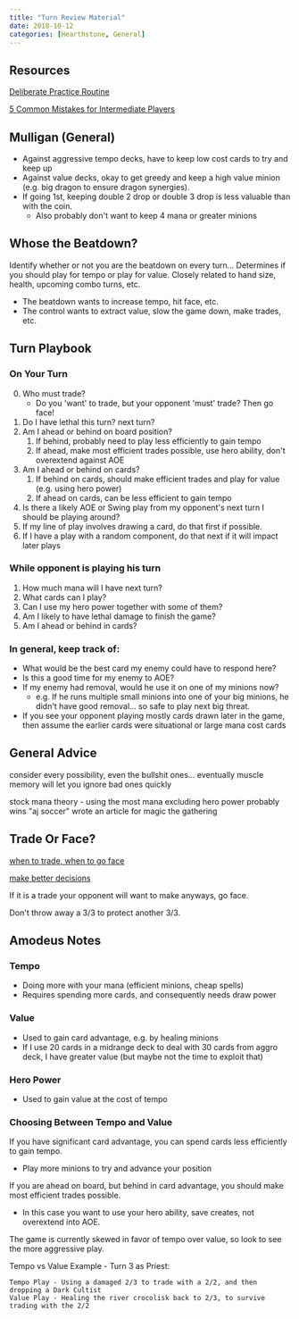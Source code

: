 ```yaml
---
title: "Turn Review Material"
date: 2018-10-12
categories: [Hearthstone, General]
---
```


## Resources
[Deliberate Practice Routine](https://www.reddit.com/r/CompetitiveHS/comments/54h7zf/how_to_practice_hearthstone_the_guide/)

[5 Common Mistakes for Intermediate Players](https://dotesports.com/the-op/hearthstone/news/5-common-mistakes-intermediate-players-need-avoid)

## Mulligan (General)
- Against aggressive tempo decks, have to keep low cost cards to try and keep up
- Against value decks, okay to get greedy and keep a high value minion (e.g. big dragon to ensure dragon synergies).
- If going 1st, keeping double 2 drop or double 3 drop is less valuable than with the coin.
    - Also probably don't want to keep 4 mana or greater minions

## Whose the Beatdown?
Identify whether or not you are the beatdown on every turn... Determines if you should play for tempo or play for value. Closely related to hand size, health, upcoming combo turns, etc.
- The beatdown wants to increase tempo, hit face, etc.
- The control wants to extract value, slow the game down, make trades, etc.

## Turn Playbook

### On Your Turn
0. Who must trade?
    - Do you 'want' to trade, but your opponent 'must' trade? Then go face!
1. Do I have lethal this turn? next turn?
2. Am I ahead or behind on board position?
    1. If behind, probably need to play less efficiently to gain tempo
    2. If ahead, make most efficient trades possible, use hero ability, don't overextend against AOE
3. Am I ahead or behind on cards?
    1. If behind on cards, should make efficient trades and play for value (e.g. using hero power)
    2. If ahead on cards, can be less efficient to gain tempo
4. Is there a likely AOE or Swing play from my opponent's next turn I should be playing around?
5. If my line of play involves drawing a card, do that first if possible.
6. If I have a play with a random component, do that next if it will impact later plays

### While opponent is playing his turn
1. How much mana will I have next turn?
2. What cards can I play?
3. Can I use my hero power together with some of them?
4. Am I likely to have lethal damage to finish the game?
5. Am I ahead or behind in cards?

### In general, keep track of:
* What would be the best card my enemy could have to respond here?
* Is this a good time for my enemy to AOE?
* If my enemy had removal, would he use it on one of my minions now?
    * e.g. If he runs multiple small minions into one of your big minions, he didn't have good removal... so safe to play next big threat.
* If you see your opponent playing mostly cards drawn later in the game, then assume the earlier cards were situational or large mana cost cards

## General Advice
consider every possibility, even the bullshit ones... eventually muscle memory will let you ignore bad ones quickly

stock mana theory - using the most mana excluding hero power probably wins
"aj soccer" wrote an article for magic the gathering

## Trade Or Face?
[when to trade, when to go face](https://www.reddit.com/r/CompetitiveHS/comments/4can3b/do_me_trade_or_thoughts_on_hearthstones_hardest/)

[make better decisions](https://www.reddit.com/r/CompetitiveHS/comments/9llj5n/how_does_one_learn_how_to_make_better_decisions/)

If it is a trade your opponent will want to make anyways, go face.

Don't throw away a 3/3 to protect another 3/3.

## Amodeus Notes

### Tempo
- Doing more with your mana (efficient minions, cheap spells)
- Requires spending more cards, and consequently needs draw power

### Value
- Used to gain card advantage, e.g. by healing minions
- If I use 20 cards in a midrange deck to deal with 30 cards from aggro deck, I have greater value (but maybe not the time to exploit that)

### Hero Power
- Used to gain value at the cost of tempo

### Choosing Between Tempo and Value

If you have significant card advantage, you can spend cards less efficiently to gain tempo.
- Play more minions to try and advance your position

If you are ahead on board, but behind in card advantage, you should make most efficient trades possible.
- In this case you want to use your hero ability, save creates, not overextend into AOE.

The game is currently skewed in favor of tempo over value, so look to see the more aggressive play.


Tempo vs Value Example - Turn 3 as Priest:
```
Tempo Play - Using a damaged 2/3 to trade with a 2/2, and then dropping a Dark Cultist 
Value Play - Healing the river crocolisk back to 2/3, to survive trading with the 2/2
```
